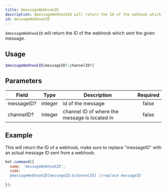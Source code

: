```yaml
---
title: $messageWebhookID 
description: $messageWebhookID will return the ID of the webhook which sent the given message.
id: messageWebhookID
---
```


`$messageWebhookID` will return the ID of the webhook which sent the given message.

## Usage

```php
$messageWebhookID[messageID?;channelID?]
```

## Parameters 


| Field      | Type    | Description                                   | Required |
| ---------- | ------- | --------------------------------------------- |:--------:|
| messageID? | integer | id of the message                             |    false    |
| channelID? | integer | channel ID of where the message is located in |    false    |


## Example

This will return the ID of a webhook, make sure to replace "messageID" with an actual message ID sent from a webhook:

```javascript
bot.command({
  name: 'messageWebhookID',
  code: `
  $messageWebhookID[messageID;$channelID] //replace messageID
  `
});
```
